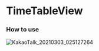 # TimeTableView
### How to use
![KakaoTalk_20210303_025127264](https://user-images.githubusercontent.com/68123073/109692319-b9c1de80-7bcb-11eb-9bf6-a24fe6c69acb.png)
